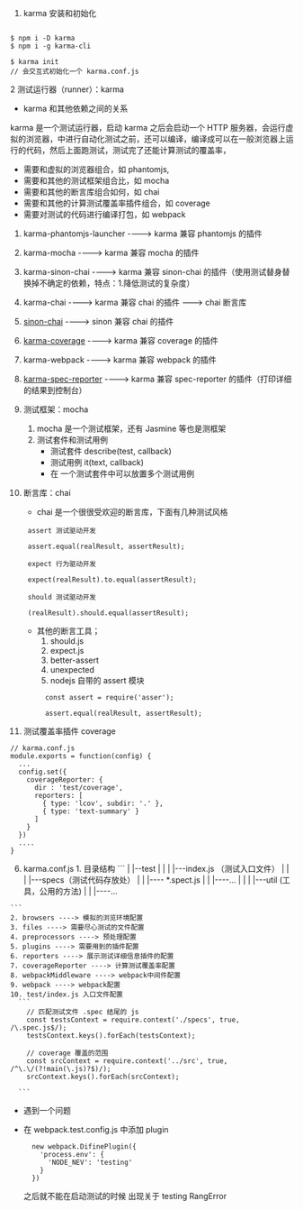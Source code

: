 1. karma 安装和初始化

 ```

 $ npm i -D karma
 $ npm i -g karma-cli

 $ karma init
 // 会交互式初始化一个 karma.conf.js

 ```
2 测试运行器（runner）：karma
  - karma 和其他依赖之间的关系

  karma 是一个测试运行器，启动 karma 之后会启动一个 HTTP 服务器，会运行虚拟的浏览器，中进行自动化测试之前，还可以编译，编译成可以在一般浏览器上运行的代码，然后上面跑测试，测试完了还能计算测试的覆盖率，

   - 需要和虚拟的浏览器组合，如 phantomjs,
   - 需要和其他的测试框架组合比，如 mocha
   - 需要和其他的断言库组合如何，如 chai
   - 需要和其他的计算测试覆盖率插件组合，如 coverage
   - 需要对测试的代码进行编译打包，如 webpack

  1. karma-phantomjs-launcher ----> karma 兼容 phantomjs 的插件
  2. karma-mocha ----> karma 兼容 mocha 的插件
  4. karma-sinon-chai  ----> karma 兼容 sinon-chai 的插件（使用测试替身替换掉不确定的依赖，特点：1.降低测试的复杂度）
  5. karma-chai  ----> karma 兼容 chai 的插件 ---> chai 断言库
  6. [sinon-chai](https://github.com/domenic/sinon-chai)  ----> sinon 兼容 chai 的插件
  7. [karma-coverage](https://github.com/karma-runner/karma-coverage) ----> karma 兼容 coverage 的插件
  8. karma-webpack  ----> karma 兼容 webpack 的插件
  9. [karma-spec-reporter](https://github.com/mlex/karma-spec-reporter) ----> karma 兼容 spec-reporter 的插件（打印详细的结果到控制台）

3. 测试框架：mocha
   1. mocha 是一个测试框架，还有 Jasmine 等也是测框架
   2. 测试套件和测试用例
      - 测试套件 describe(test, callback)
      - 测试用例 it(text, callback)
      - 在 一个测试套件中可以放置多个测试用例

4. 断言库：chai
   - chai 是一个很很受欢迎的断言库，下面有几种测试风格

   ```
    assert 测试驱动开发

    assert.equal(realResult, assertResult);

    expect 行为驱动开发

    expect(realResult).to.equal(assertResult);

    should 测试驱动开发

    (realResult).should.equal(assertResult);

   ```

   - 其他的断言工具；
     1. should.js
     2. expect.js
     3. better-assert
     4. unexpected
     5. nodejs 自带的 assert 模块
      ```
        const assert = require('asser');

        assert.equal(realResult, assertResult);
      ```
  5. 测试覆盖率插件 coverage

  ```
  // karma.conf.js
  module.exports = function(config) {
    ...
    config.set({
      coverageReporter: {
        dir : 'test/coverage',
        reporters: [
          { type: 'lcov', subdir: '.' },
          { type: 'text-summary' }
        ]
      }
    })
    ....
  }
  ```
  6. karma.conf.js
    1. 目录结构
    ```
       |
       |--test
       |   |
       |   |---index.js （测试入口文件）
       |   |
       |   |---specs（测试代码存放处）
       |   |    |---- *.spect.js
       |   |    |----...
       |   |
       |   |---util (工具，公用的方法)
       |   |    |----...
       
    ```
    2. browsers ----> 模拟的浏览环境配置
    3. files ----> 需要尽心测试的文件配置
    4. preprocessors ----> 预处理配置
    5. plugins ----> 需要用到的插件配置
    6. reporters ----> 展示测试详细信息插件的配置
    7. coverageReporter ----> 计算测试覆盖率配置
    8. webpackMiddleware ----> webpack中间件配置
    9. webpack ----> webpack配置
    10. test/index.js 入口文件配置
      ```
        // 匹配测试文件 .spec 结尾的 js
        const testsContext = require.context('./specs', true, /\.spec.js$/);
        testsContext.keys().forEach(testsContext);

        // coverage 覆盖的范围
        const srcContext = require.context('../src', true, /^\.\/(?!main(\.js)?$)/);
        srcContext.keys().forEach(srcContext);

      ```

 * 遇到一个问题
  - 在 webpack.test.config.js 中添加 plugin


    ```
      new webpack.DifinePlugin({
        'process.env': {
          'NODE_NEV': 'testing'
        }
      })

    ```

    之后就不能在启动测试的时候 出现关于 testing RangError
